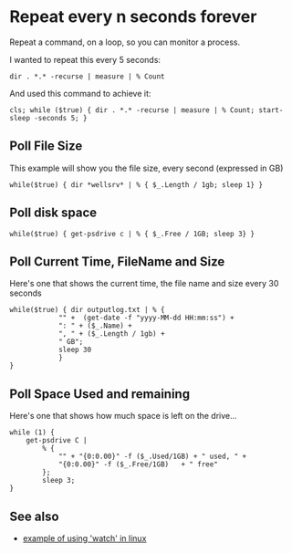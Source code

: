 ﻿# Repeat every n seconds forever

Repeat a command, on a loop, so you can monitor a process.

I wanted to repeat this every 5 seconds:

    dir . *.* -recurse | measure | % Count

And used this command to achieve it:

	cls; while ($true) { dir . *.* -recurse | measure | % Count; start-sleep -seconds 5; }

## Poll File Size

This example will show you the file size, every second (expressed in GB)


    while($true) { dir *wellsrv* | % { $_.Length / 1gb; sleep 1} }

## Poll disk space

	while($true) { get-psdrive c | % { $_.Free / 1GB; sleep 3} }


## Poll Current Time, FileName and Size

Here's one that shows the current time, the file name and size every 30 seconds

	while($true) { dir outputlog.txt | % {
				"" +  (get-date -f "yyyy-MM-dd HH:mm:ss") +
				": " + ($_.Name) +
				", " + ($_.Length / 1gb) +
				" GB";
				sleep 30
				}
	}


## Poll Space Used and remaining

Here's one that shows how much space is left on the drive...

	while (1) {
		get-psdrive C |
			% {
				"" + "{0:0.00}" -f ($_.Used/1GB) + " used, " +
				"{0:0.00}" -f ($_.Free/1GB)   + " free"
			};
			sleep 3;
	}

## See also

- [example of using 'watch' in linux](../linux/how_much_memory_is_free.md)